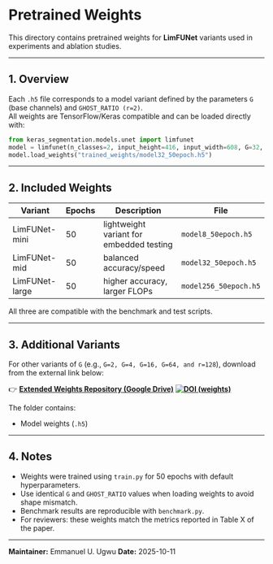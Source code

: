 # Pretrained Weights

This directory contains pretrained weights for **LimFUNet** variants used in experiments and ablation studies.

---

## 1. Overview

Each `.h5` file corresponds to a model variant defined by the parameters `G` (base channels) and `GHOST_RATIO (r=2)`.  
All weights are TensorFlow/Keras compatible and can be loaded directly with:

```python
from keras_segmentation.models.unet import limfunet
model = limfunet(n_classes=2, input_height=416, input_width=608, G=32, GHOST_RATIO=2)
model.load_weights("trained_weights/model32_50epoch.h5")
````

---

## 2. Included Weights

| Variant        | Epochs | Description                              | File                 |
| -------------- | ------ | ---------------------------------------- | -------------------- |
| LimFUNet-mini  | 50     | lightweight variant for embedded testing | `model8_50epoch.h5` |
| LimFUNet-mid   | 50     | balanced accuracy/speed                  | `model32_50epoch.h5` |
| LimFUNet-large | 50     | higher accuracy, larger FLOPs            | `model256_50epoch.h5` |

All three are compatible with the benchmark and test scripts.

---

## 3. Additional Variants

For other variants of `G` (e.g., `G=2, G=4, G=16, G=64, and r=128`),
download from the external link below:

👉 **[Extended Weights Repository (Google Drive)](https://drive.google.com/drive/folders/1STmU7t1JpGI0tAGVPSGQO1G-Bsk9p0c5?usp=sharing)**
**[![DOI (weights)](https://zenodo.org/badge/DOI/10.5281/zenodo.1234567.svg)](https://doi.org/10.5281/zenodo.1234567)**

The folder contains:

* Model weights (`.h5`)

---

## 4. Notes

* Weights were trained using `train.py` for 50 epochs with default hyperparameters.
* Use identical `G` and `GHOST_RATIO` values when loading weights to avoid shape mismatch.
* Benchmark results are reproducible with `benchmark.py`.
* For reviewers: these weights match the metrics reported in Table X of the paper.

---

**Maintainer:** Emmanuel U. Ugwu
**Date:** 2025-10-11
